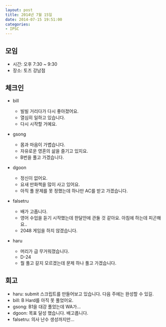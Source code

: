 ```yaml
---
layout: post
title: 2014년 7월 15일
date: 2014-07-15 19:51:00
categories:
- IPSC
---
```


## 모임

* 시간: 오후 7:30 ~ 9:30
* 장소: 토즈 강남점

## 체크인

* bill
    * 빌빌 거리다가 다시 좋아졌어요.
    * 열심히 일하고 있습니다.
    * 다시 시작할 거예요.

* gsong
    * 몸과 마음이 가볍습니다.
    * 자유로운 영혼의 삶을 즐기고 있지요.
    * B번을 풀고 가겠습니다.

* dgoon
    * 정신이 없어요.
    * 요새 만화책을 많이 사고 있어요.
    * 아직 풀 문제를 못 정했는데 하나만 AC를 받고 가겠습니다.

* falsetru
    * 배가 고픕니다.
    * 영어 수업을 듣기 시작했는데 한달안에 관둘 것 같아요. 아침에 하는데 피곤해요..
    * 2048 게임을 하지 않겠습니다.

* haru
    * 머리가 급 무거워졌습니다.
    * D-24
    * 뭘 풀고 갈지 모르겠는데 문제 하나 풀고 가겠습니다.

## 회고

* haru: submit 스크립트를 만들어보고 있습니다. 다음 주에는 완성할 수 있길.
* bill: B Hard를 아직 못 풀었어요.
* gsong: B1을 대강 풀었는데 WA가...
* dgoon: 목표 달성 했습니다. 배고픕니다.
* falsetru: 의사 난수 생성까지만...
